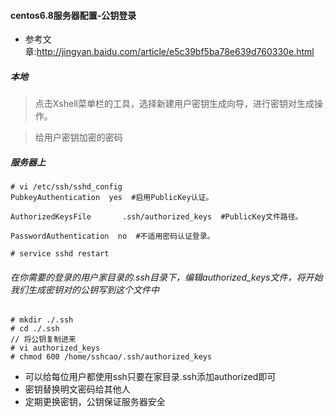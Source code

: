 #### centos6.8服务器配置-公钥登录

- 参考文章:http://jingyan.baidu.com/article/e5c39bf5ba78e639d760330e.html

##### 本地

> 点击Xshell菜单栏的工具，选择新建用户密钥生成向导，进行密钥对生成操作。

> 给用户密钥加密的密码

##### 服务器上


```
# vi /etc/ssh/sshd_config
PubkeyAuthentication  yes  #启用PublicKey认证。

AuthorizedKeysFile       .ssh/authorized_keys  #PublicKey文件路径。

PasswordAuthentication  no  #不适用密码认证登录。

# service sshd restart
```

###### 在你需要的登录的用户家目录的.ssh目录下，编辑authorized_keys文件，将开始我们生成密钥对的公钥写到这个文件中

```
# mkdir ./.ssh
# cd ./.ssh
// 将公钥复制进来
# vi authorized_keys
# chmod 600 /home/sshcao/.ssh/authorized_keys
```

- 可以给每位用户都使用ssh只要在家目录.ssh添加authorized即可
- 密钥替换明文密码给其他人
- 定期更换密钥，公钥保证服务器安全
